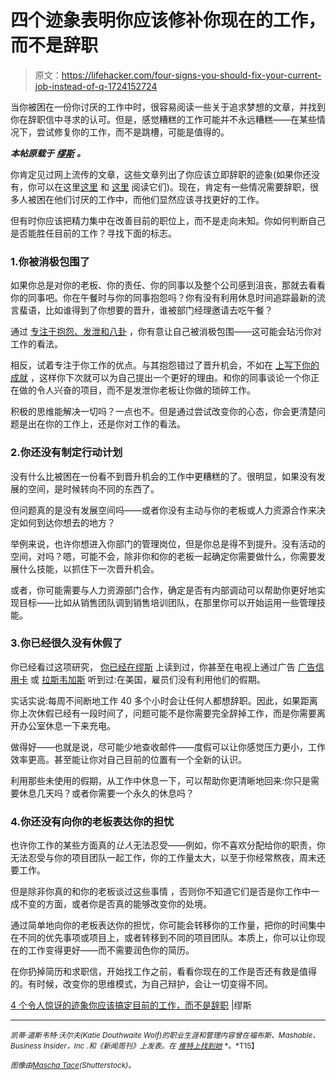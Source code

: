 # 四个迹象表明你应该修补你现在的工作，而不是辞职

> 原文：<https://lifehacker.com/four-signs-you-should-fix-your-current-job-instead-of-q-1724152724>

当你被困在一份你讨厌的工作中时，很容易阅读一些关于追求梦想的文章，并找到你在辞职信中寻求的认可。但是，感觉糟糕的工作可能并不永远糟糕——在某些情况下，尝试修复你的工作，而不是跳槽，可能是值得的。



***本帖原载于*** [***缪斯***](https://www.themuse.com/advice/4-surprising-signs-you-should-fix-your-current-job-instead-of-quitting) ***。***

你肯定见过网上流传的文章，这些文章列出了你应该立即辞职的迹象(如果你还没有，你可以在这里[这里](https://www.themuse.com/advice/10-signs-you-should-quit-your-job-asap) 和 [这里](https://www.themuse.com/advice/3-signs-you-should-definitely-quit-your-job) 阅读它们)。现在，肯定有一些情况需要辞职，很多人被困在他们讨厌的工作中，而他们显然应该寻找更好的工作。

但有时你应该把精力集中在改善目前的职位上，而不是走向未知。你如何判断自己是否能胜任目前的工作？寻找下面的标志。

### 1.你被消极包围了

如果你总是对你的老板、你的责任、你的同事以及整个公司感到沮丧，那就去看看你的同事吧。你在午餐时与你的同事抱怨吗？你有没有利用休息时间追踪最新的流言蜚语，比如谁得到了你想要的晋升，谁被部门经理邀请去吃午餐？

通过 [专注于抱怨、发泄和八卦](https://www.themuse.com/advice/what-to-do-when-everyone-in-the-office-hates-their-job) ，你有意让自己被消极包围——这可能会玷污你对工作的看法。

相反，试着专注于你工作的优点。与其抱怨错过了晋升机会，不如在 [上写下你的成就](https://www.themuse.com/advice/a-simple-trick-to-always-keep-your-resume-updated) ，这样你下次就可以为自己提出一个更好的理由。和你的同事谈论一个你正在做的令人兴奋的项目，而不是发泄你老板让你做的琐碎工作。

积极的思维能解决一切吗？一点也不。但是通过尝试改变你的心态，你会更清楚问题是出在你的工作上，还是你对工作的看法。

### 2.你还没有制定行动计划

没有什么比被困在一份看不到晋升机会的工作中更糟糕的了。很明显，如果没有发展的空间，是时候转向不同的东西了。

但问题真的是没有发展空间吗——或者你没有主动与你的老板或人力资源合作来决定如何到达你想去的地方？

举例来说，也许你想进入你部门的管理岗位，但是你总是得不到提升。没有活动的空间，对吗？嗯，可能不会，除非你和你的老板一起确定你需要做什么，你需要发展什么技能，以抓住下一次晋升机会。

或者，你可能需要与人力资源部门合作，确定是否有内部调动可以帮助你更好地实现目标——比如从销售团队调到销售培训团队，在那里你可以开始运用一些管理技能。

### 3.你已经很久没有休假了

你已经看过这项研究， [你已经在缪斯](https://www.themuse.com/advice/take-a-vacation-its-good-for-your-career) 上读到过，你甚至在电视上通过广告 [广告信用卡](https://www.youtube.com/watch?v=yB_6BHSjNVk) 或 [拉斯韦加斯](http://www.ispot.tv/ad/7VU1/visit-las-vegas-take-back-your-vacation-days) 听到过:在美国，雇员们没有利用他们的假期。

实话实说:每周不间断地工作 40 多个小时会让任何人都想辞职。因此，如果距离你上次休假已经有一段时间了，问题可能不是你需要完全辞掉工作，而是你需要离开办公室休息一下来充电。

做得好——也就是说，尽可能少地查收邮件——度假可以让你感觉压力更小，工作效率更高。甚至能让你对自己目前的位置有一个全新的认识。

利用那些未使用的假期，从工作中休息一下，可以帮助你更清晰地回来:你只是需要休息几天吗？或者你需要一个永久的休息吗？

### 4.你还没有向你的老板表达你的担忧

也许你工作的某些方面真的*让人*无法忍受——例如，你不喜欢分配给你的职责，你无法忍受与你的项目团队一起工作，你的工作量太大，以至于你经常熬夜，周末还要工作。

但是除非你真的和你的老板谈过这些事情 ，否则你不知道它们是否是你工作中一成不变的方面，或者你是否真的能够改变你的处境。

通过简单地向你的老板表达你的担忧，你可能会转移你的工作量，把你的时间集中在不同的优先事项或项目上，或者转移到不同的项目团队。本质上，你可以让你现在的工作变得更好——而不需要润色你的简历。

在你扔掉简历和求职信，开始找工作之前，看看你现在的工作是否还有救是值得的。有时候，改变你的思维模式，为自己辩护，会让一切变得不同。

[4 个令人惊讶的迹象你应该搞定目前的工作，而不是辞职](https://www.themuse.com/advice/4-surprising-signs-you-should-fix-your-current-job-instead-of-quitting) |缪斯

* * *

<small>*凯蒂·道斯韦特·沃尔夫(Katie Douthwaite Wolf)的职业生涯和管理内容曾在福布斯、Mashable、Business Insider，Inc .和《新闻周刊》上发表。在*</small> [<small>*推特上找到她*</small>](https://twitter.com/kgwolfie) <small>*。*T15】</small>

<small>*图像由*</small>[<small>*Mascha Tace*</small>](http://www.shutterstock.com/pic-258378245/stock-vector-cool-vector-businessman-flat-concept-design-character-in-high-kick-pose-with-red-tie-on-his-head.html?src=E0zu74AyCKOPMduF_I3YUg-4-79)<small>*(Shutterstock)。*</small>